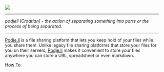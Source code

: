 [<img src="https://podje.li/logo.png">](https://podje.li)

***
_podjeli [Croatian] - the action of separating something into parts or the process of being separated._
***

[Podje.li](https://podje.li "Podje.li - share small files") is a file sharing platform that lets you keep hold of your files while you share them. Unlike legacy file sharing platforms that store your files for you on their servers, [Podje.li](https://podje.li "Podje.li - share small files") makes it convenient to store your files anywhere you can store a URL, spreadsheet or even markdown.

[How To](https://github.com/WilliamFCipriano/Podje.li/wiki/How-To)
